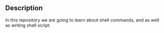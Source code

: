 ## Description
In this repository we are going to learn about shell commands, and as well as
writing shell script.
